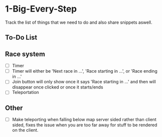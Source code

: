 # 1-Big-Every-Step
Track the list of things that we need to do and also share snippets aswell.

## To-Do List

## Race system
- [ ] Timer
- [ ] Timer will either be 'Next race in ...', 'Race starting in ...', or 'Race ending in ...'
- [ ] Join button will only show once it says 'Race starting in ...' and then will disappear once clicked or once it starts/ends
- [ ] Teleportation

## Other
- [ ] Make teleporting when falling below map server sided rather than client sided, fixes the issue when you are too far away for stuff to be rendered on the client.
